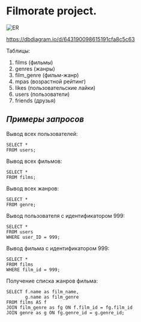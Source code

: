 # Filmorate project.


![ER](https://user-images.githubusercontent.com/114443883/232164584-20a260c9-a20a-4d75-bf4c-c61e1539289a.png)


https://dbdiagram.io/d/643190098615191cfa8c5c63


Таблицы:
1. films (фильмы)
2. genres (жанры)
3. film_genre (фильм-жанр)
4. mpas (возрастной рейтинг)
5. likes (пользовательские лайки)
6. users (пользователи)
7. friends (друзья)


## ***Примеры запросов***

Вывод всех пользователей:
```
SELECT *
FROM users;
```

Вывод всех фильмов:
```
SELECT *
FROM films;
```
Вывод всех жанров:
```
SELECT *
FROM genre;
```
Вывод пользователя c идентификатором 999:
```
SELECT *
FROM users
WHERE user_ID = 999;
```
Вывод фильма c идентификатором 999:
```
SELECT *
FROM films
WHERE film_id = 999;
```
Получение списка жанров фильма:
```
SELECT f.name as film_name,
       g.name as film_genre
FROM films AS f
JOIN film_genre as fg ON f.film_id = fg.film_id
JOIN genre as g ON fg.genre_id = g.genre_id;
```
